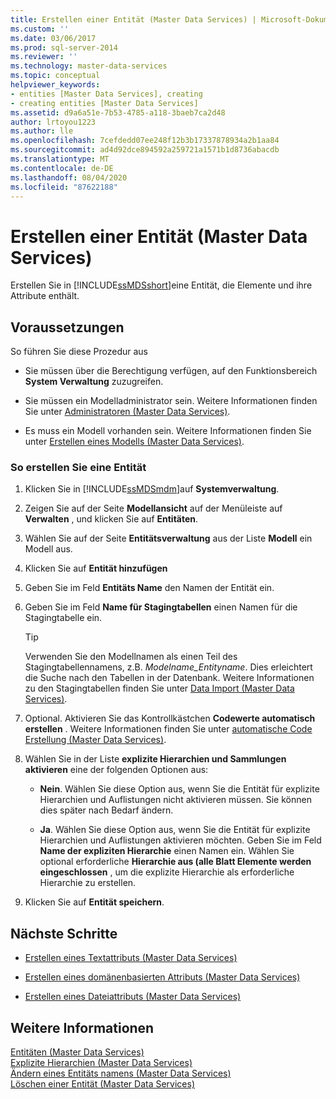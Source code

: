 ```yaml
---
title: Erstellen einer Entität (Master Data Services) | Microsoft-Dokumentation
ms.custom: ''
ms.date: 03/06/2017
ms.prod: sql-server-2014
ms.reviewer: ''
ms.technology: master-data-services
ms.topic: conceptual
helpviewer_keywords:
- entities [Master Data Services], creating
- creating entities [Master Data Services]
ms.assetid: d9a6a51e-7b53-4785-a118-3baeb7ca2d48
author: lrtoyou1223
ms.author: lle
ms.openlocfilehash: 7cefdedd07ee248f12b3b17337878934a2b1aa84
ms.sourcegitcommit: ad4d92dce894592a259721a1571b1d8736abacdb
ms.translationtype: MT
ms.contentlocale: de-DE
ms.lasthandoff: 08/04/2020
ms.locfileid: "87622188"
---
```

# <a name="create-an-entity-master-data-services"></a>Erstellen einer Entität (Master Data Services)
  Erstellen Sie in [!INCLUDE[ssMDSshort](../includes/ssmdsshort-md.md)]eine Entität, die Elemente und ihre Attribute enthält.  
  
## <a name="prerequisites"></a>Voraussetzungen  
 So führen Sie diese Prozedur aus  
  
-   Sie müssen über die Berechtigung verfügen, auf den Funktionsbereich **System Verwaltung** zuzugreifen.  
  
-   Sie müssen ein Modelladministrator sein. Weitere Informationen finden Sie unter [Administratoren &#40;Master Data Services&#41;](administrators-master-data-services.md).  
  
-   Es muss ein Modell vorhanden sein. Weitere Informationen finden Sie unter [Erstellen eines Modells &#40;Master Data Services&#41;](../../2014/master-data-services/create-a-model-master-data-services.md).  
  
### <a name="to-create-an-entity"></a>So erstellen Sie eine Entität  
  
1.  Klicken Sie in [!INCLUDE[ssMDSmdm](../includes/ssmdsmdm-md.md)]auf **Systemverwaltung**.  
  
2.  Zeigen Sie auf der Seite **Modellansicht** auf der Menüleiste auf **Verwalten** , und klicken Sie auf **Entitäten**.  
  
3.  Wählen Sie auf der Seite **Entitätsverwaltung** aus der Liste **Modell** ein Modell aus.  
  
4.  Klicken Sie auf **Entität hinzufügen**  
  
5.  Geben Sie im Feld **Entitäts Name** den Namen der Entität ein.  
  
6.  Geben Sie im Feld **Name für Stagingtabellen** einen Namen für die Stagingtabelle ein.  
  
    > [!TIP]  
    >  Verwenden Sie den Modellnamen als einen Teil des Stagingtabellennamens, z.B. *Modelname_Entityname*. Dies erleichtert die Suche nach den Tabellen in der Datenbank. Weitere Informationen zu den Stagingtabellen finden Sie unter [Data Import &#40;Master Data Services&#41;](overview-importing-data-from-tables-master-data-services.md).  
  
7.  Optional. Aktivieren Sie das Kontrollkästchen **Codewerte automatisch erstellen** . Weitere Informationen finden Sie unter [automatische Code Erstellung &#40;Master Data Services&#41;](../../2014/master-data-services/automatic-code-creation-master-data-services.md).  
  
8.  Wählen Sie in der Liste **explizite Hierarchien und Sammlungen aktivieren** eine der folgenden Optionen aus:  
  
    -   **Nein**. Wählen Sie diese Option aus, wenn Sie die Entität für explizite Hierarchien und Auflistungen nicht aktivieren müssen. Sie können dies später nach Bedarf ändern.  
  
    -   **Ja**. Wählen Sie diese Option aus, wenn Sie die Entität für explizite Hierarchien und Auflistungen aktivieren möchten. Geben Sie im Feld **Name der expliziten Hierarchie** einen Namen ein. Wählen Sie optional erforderliche **Hierarchie aus (alle Blatt Elemente werden eingeschlossen** , um die explizite Hierarchie als erforderliche Hierarchie zu erstellen.  
  
9. Klicken Sie auf **Entität speichern**.  
  
## <a name="next-steps"></a>Nächste Schritte  
  
-   [Erstellen eines Textattributs &#40;Master Data Services&#41;](../../2014/master-data-services/create-a-text-attribute-master-data-services.md)  
  
-   [Erstellen eines domänenbasierten Attributs &#40;Master Data Services&#41;](../../2014/master-data-services/create-a-domain-based-attribute-master-data-services.md)  
  
-   [Erstellen eines Dateiattributs &#40;Master Data Services&#41;](../../2014/master-data-services/create-a-file-attribute-master-data-services.md)  
  
## <a name="see-also"></a>Weitere Informationen  
 [Entitäten &#40;Master Data Services&#41;](../../2014/master-data-services/entities-master-data-services.md)   
 [Explizite Hierarchien &#40;Master Data Services&#41;](../../2014/master-data-services/explicit-hierarchies-master-data-services.md)   
 [Ändern eines Entitäts namens &#40;Master Data Services&#41;](edit-an-entity-master-data-services.md)   
 [Löschen einer Entität &#40;Master Data Services&#41;](../../2014/master-data-services/delete-an-entity-master-data-services.md)  
  
  
